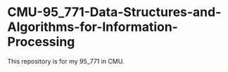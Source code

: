 # CMU-95_771-Data-Structures-and-Algorithms-for-Information-Processing
This repository is for my 95_771 in CMU.
